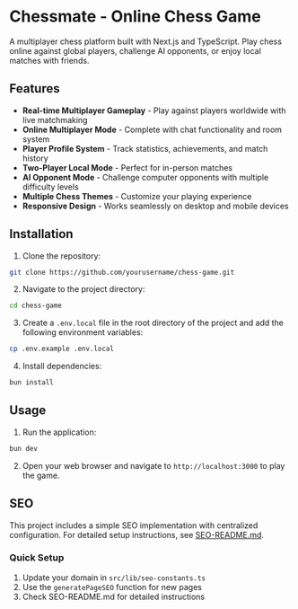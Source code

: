 # Chessmate - Online Chess Game

A multiplayer chess platform built with Next.js and TypeScript. Play chess online against global players, challenge AI opponents, or enjoy local matches with friends.

## Features

- **Real-time Multiplayer Gameplay** - Play against players worldwide with live matchmaking
- **Online Multiplayer Mode** - Complete with chat functionality and room system
- **Player Profile System** - Track statistics, achievements, and match history
- **Two-Player Local Mode** - Perfect for in-person matches
- **AI Opponent Mode** - Challenge computer opponents with multiple difficulty levels
- **Multiple Chess Themes** - Customize your playing experience
- **Responsive Design** - Works seamlessly on desktop and mobile devices

## Installation

1. Clone the repository:

```sh
git clone https://github.com/yourusername/chess-game.git
```

2. Navigate to the project directory:

```sh
cd chess-game
```

3. Create a `.env.local` file in the root directory of the project and add the following environment variables:

```sh
cp .env.example .env.local
```

4. Install dependencies:

```sh
bun install
```

## Usage

1. Run the application:

```sh
bun dev
```

2. Open your web browser and navigate to `http://localhost:3000` to play the game.

## SEO

This project includes a simple SEO implementation with centralized configuration. For detailed setup instructions, see [SEO-README.md](./SEO-README.md).

### Quick Setup

1. Update your domain in `src/lib/seo-constants.ts`
2. Use the `generatePageSEO` function for new pages
3. Check SEO-README.md for detailed instructions
